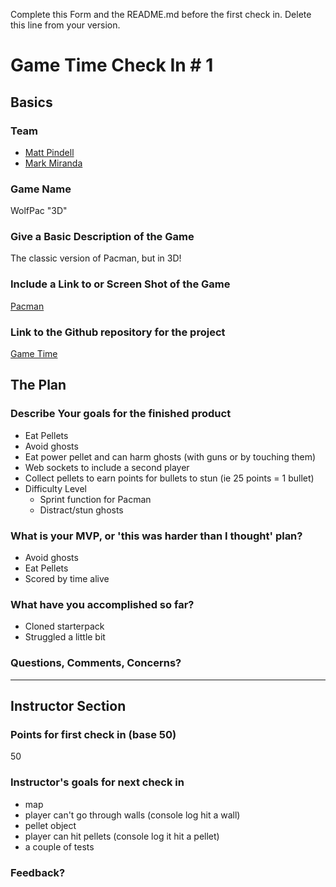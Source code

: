 Complete this Form and the README.md before the first check in. Delete this line from your version.

# Game Time Check In # 1

## Basics

### Team
- [Matt Pindell](https://github.com/pindell-matt)
- [Mark Miranda](https://github.com/notmarkmiranda)

### Game Name

WolfPac "3D"

### Give a Basic Description of the Game

The classic version of Pacman, but in 3D!

### Include a Link to or Screen Shot of the Game

[Pacman](http://ai.berkeley.edu/images/pacman_game.gif)

### Link to the Github repository for the project
[Game Time](https://github.com/notmarkmiranda/game-time)

## The Plan

### Describe Your goals for the finished product

  * Eat Pellets
  * Avoid ghosts
  * Eat power pellet and can harm ghosts (with guns or by touching them)
  * Web sockets to include a second player
  * Collect pellets to earn points for bullets to stun (ie 25 points = 1 bullet)
  * Difficulty Level
    * Sprint function for Pacman
    * Distract/stun ghosts

### What is your MVP, or 'this was harder than I thought' plan?


* Avoid ghosts
* Eat Pellets
* Scored by time alive



### What have you accomplished so far?

* Cloned starterpack
* Struggled a little bit


### Questions, Comments, Concerns?

-----

## Instructor Section

### Points for first check in (base 50)
50 
### Instructor's goals for next check in
- map 
- player can't go through walls (console log hit a wall)
- pellet object 
- player can hit pellets (console log it hit a pellet) 
- a couple of tests

### Feedback?
